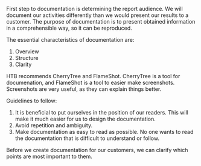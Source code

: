 First step to documentation is determining the report audience. We will document our activities differently than we would present our results to a customer. The purpose of documentation is to present obtained information in a comprehensible way, so it can be reproduced.

The essential characteristics of documentation are:
1. Overview
2. Structure
3. Clarity

HTB recommends CherryTree and FlameShot. CherryTree is a tool for documenation, and FlameShot is a tool to easier make screenshots. Screenshots are very useful, as they can explain things better.

Guidelines to follow:
1. It is beneficial to put ourselves in the position of our readers. This will make it much easier for us to design the documentation.
2. Avoid repetition and ambiguity.
3. Make documentation as easy to read as possible. No one wants to read the documentation that is difficult to understand or follow.

Before we create documentation for our customers, we can clarify which points are most important to them.